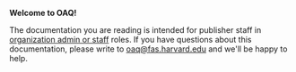 **Welcome to OAQ!**

The documentation you are reading is intended for publisher staff in [organization admin or  staff](/publisher_workflow/articles/organizations#about-account-roles) roles. If you have questions about this documentation, please write to <oaq@fas.harvard.edu> and we'll be happy to help.
